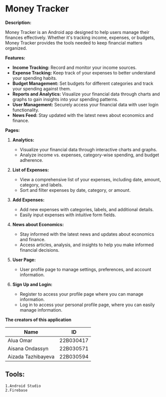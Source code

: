 # Money Tracker

**Description:**

Money Tracker is an Android app designed to help users manage their finances effectively. Whether it's tracking income, expenses, or budgets, Money Tracker provides the tools needed to keep financial matters organized.

**Features:**

- **Income Tracking:** Record and monitor your income sources.
- **Expense Tracking:** Keep track of your expenses to better understand your spending habits.
- **Budget Management:** Set budgets for different categories and track your spending against them.
- **Reports and Analytics:** Visualize your financial data through charts and graphs to gain insights into your spending patterns.
- **User Management:** Securely access your financial data with user login functionality.
- **News Feed:** Stay updated with the latest news about economics and finance.
  
**Pages:**

1. **Analytics:**
   - Visualize your financial data through interactive charts and graphs.
   - Analyze income vs. expenses, category-wise spending, and budget adherence.

2. **List of Expenses:**
   - View a comprehensive list of your expenses, including date, amount, category, and labels.
   - Sort and filter expenses by date, category, or amount.

3. **Add Expenses:**
   - Add new expenses with categories, labels, and additional details.
   - Easily input expenses with intuitive form fields.

4. **News about Economics:**
   - Stay informed with the latest news and updates about economics and finance.
   - Access articles, analysis, and insights to help you make informed financial decisions.

5. **User Page:**
   - User profile page to manage settings, preferences, and account information.
    
6. **Sign Up and Login:**
   - Register to access your profile page where you can manage information.
   - Log in to access your personal profile page, where you can easily manage information.

**The creators of this application** 


  | Name  | ID |
| ------------- | ------------- |
| Alua Omar  | 22B030417  |
| Aisana Ondassyn  | 22B030571  |
| Aizada Tazhibayeva  | 22B030594  |


## Tools:
```
1.Android Studio
2.Firebase
```
